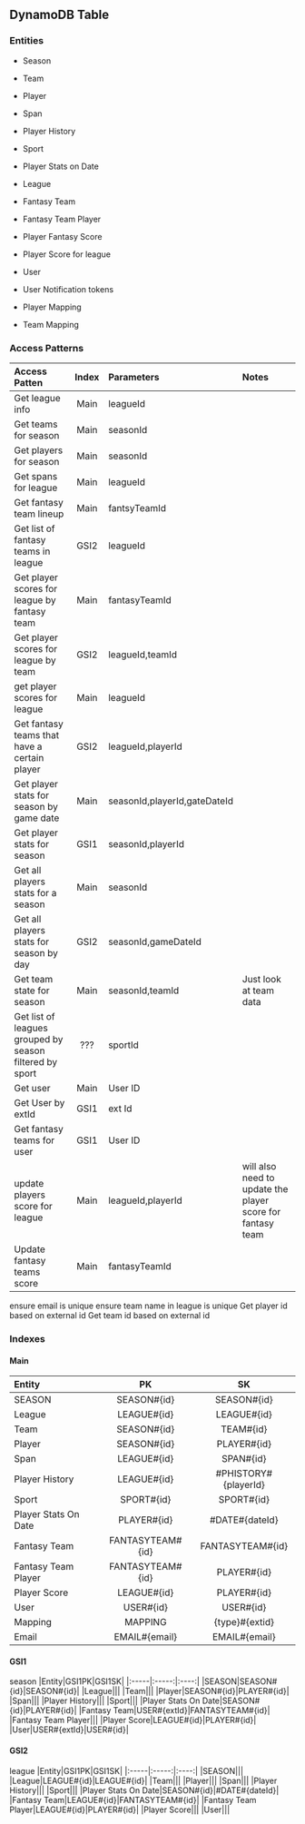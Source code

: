 
## DynamoDB Table
### Entities
- Season
- Team
- Player
- Span
- Player History
- Sport
- Player Stats on Date

- League
- Fantasy Team
- Fantasy Team Player
- Player Fantasy Score
- Player Score for league

- User
- User Notification tokens
- Player Mapping
- Team Mapping


### Access Patterns
|Access Patten|Index|Parameters|Notes|
|:-----|:---:|:-----|:-----|
|Get league info|Main|leagueId||
|Get teams for season|Main|seasonId||
|Get players for season|Main|seasonId||
|Get spans for league|Main|leagueId||
|Get fantasy team lineup|Main|fantsyTeamId||
|Get list of fantasy teams in league|GSI2|leagueId||
|Get player scores for league by fantasy team|Main|fantasyTeamId||
|Get player scores for league by team|GSI2|leagueId,teamId||
|get player scores for league|Main|leagueId||
|Get fantasy teams that have a certain player|GSI2|leagueId,playerId||
|Get player stats for season by game date|Main|seasonId,playerId,gateDateId||
|Get player stats for season|GSI1|seasonId,playerId||
|Get all players stats for a season|Main|seasonId||
|Get all players stats for season by day|GSI2|seasonId,gameDateId||
|Get team state for season|Main|seasonId,teamId|Just look at team data|
|Get list of leagues grouped by season filtered by sport|???|sportId||
|Get user|Main|User ID||
|Get User by extId|GSI1|ext Id||
|Get fantasy teams for user|GSI1|User ID||
|update players score for league|Main|leagueId,playerId|will also need to update the player score for fantasy team|
|Update fantasy teams score|Main|fantasyTeamId||
ensure email is unique
ensure team name in league is unique
Get player id based on external id
Get team id based on external id



### Indexes
#### Main
|Entity|PK|SK|
|:-----|:-----:|:----:|
|SEASON|SEASON#{id}|SEASON#{id}|
|League|LEAGUE#{id}|LEAGUE#{id}|
|Team|SEASON#{id}|TEAM#{id}|
|Player|SEASON#{id}|PLAYER#{id}|
|Span|LEAGUE#{id}|SPAN#{id}|
|Player History|LEAGUE#{id}|#PHISTORY#{playerId}|
|Sport|SPORT#{id}|SPORT#{id}|
|Player Stats On Date|PLAYER#{id}|#DATE#{dateId}|
|Fantasy Team|FANTASYTEAM#{id}|FANTASYTEAM#{id}|
|Fantasy Team Player|FANTASYTEAM#{id}|PLAYER#{id}|
|Player Score|LEAGUE#{id}|PLAYER#{id}|
|User|USER#{id}|USER#{id}|
|Mapping|MAPPING|{type}#{extid}|
|Email|EMAIL#{email}|EMAIL#{email}|

#### GSI1
season
|Entity|GSI1PK|GSI1SK|
|:-----|:-----:|:----:|
|SEASON|SEASON#{id}|SEASON#{id}|
|League|||
|Team|||
|Player|SEASON#{id}|PLAYER#{id}|
|Span|||
|Player History|||
|Sport|||
|Player Stats On Date|SEASON#{id}|PLAYER#{id}|
|Fantasy Team|USER#{extId}|FANTASYTEAM#{id}|
|Fantasy Team Player|||
|Player Score|LEAGUE#{id}|PLAYER#{id}|
|User|USER#{extId}|USER#{id}|

#### GSI2
league
|Entity|GSI1PK|GSI1SK|
|:-----|:-----:|:----:|
|SEASON|||
|League|LEAGUE#{id}|LEAGUE#{id}|
|Team|||
|Player|||
|Span|||
|Player History|||
|Sport|||
|Player Stats On Date|SEASON#{id}|#DATE#{dateId}|
|Fantasy Team|LEAGUE#{id}|FANTASYTEAM#{id}|
|Fantasy Team Player|LEAGUE#{id}|PLAYER#{id}|
|Player Score|||
|User|||